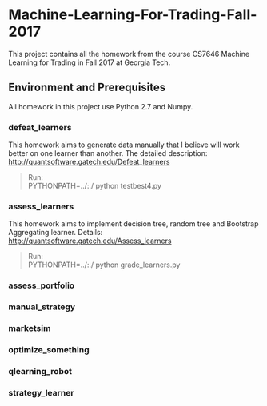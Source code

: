# Machine-Learning-For-Trading-Fall-2017

This project contains all the homework from the course CS7646 Machine Learning for Trading in Fall 2017 at Georgia Tech.

## Environment and Prerequisites
All homework in this project use Python 2.7 and Numpy.

### defeat_learners
This homework aims to generate data manually that I believe will work better on one learner than another. The detailed description:
http://quantsoftware.gatech.edu/Defeat_learners

> Run:      
> PYTHONPATH=../:./ python testbest4.py


### assess_learners
This homework aims to implement decision tree, random tree and Bootstrap Aggregating learner. Details:
http://quantsoftware.gatech.edu/Assess_learners

> Run:       
> PYTHONPATH=../:./ python grade_learners.py

### assess_portfolio


### manual_strategy

### marketsim

### optimize_something

### qlearning_robot

### strategy_learner
